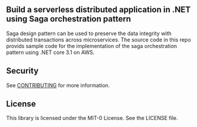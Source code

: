 ## Build a serverless distributed application in .NET using Saga orchestration pattern 

Saga design pattern can be used to preserve the data integrity with distributed transactions across microservices. The source code in this repo provids sample code for the implementation of the saga orchestration pattern using .NET core 3.1 on AWS.  

## Security

See [CONTRIBUTING](CONTRIBUTING.md#security-issue-notifications) for more information.

## License

This library is licensed under the MIT-0 License. See the LICENSE file.


